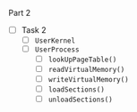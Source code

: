Part 2

- [ ] Task 2
  - [ ] `UserKernel`
  - [ ] `UserProcess`
    - [ ] `lookUpPageTable()`
    - [ ] `readVirtualMemory()`
    - [ ] `writeVirtualMemory()`
    - [ ] `loadSections()`
    - [ ] `unloadSections()`